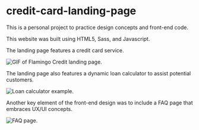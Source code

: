 # credit-card-landing-page
This is a personal project to practice design concepts and front-end code.

This website was built using HTML5, Sass, and Javascript. 

The landing page features a credit card service.

![GIF of Flamingo Credit landing page.](https://flamingo.janoskocs.com/img/landingpage.gif)

The landing page also features a dynamic loan calculator to assist potential customers.

![Loan calculator example.](https://flamingo.janoskocs.com/img/loancalc.gif)

Another key element of the front-end design was to include a FAQ page that embraces UX/UI concepts.

![FAQ page.](https://flamingo.janoskocs.com/img/help.gif)
